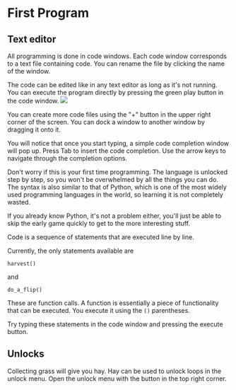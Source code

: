 # First Program
## Text editor
All programming is done in code windows. Each code window corresponds to a text file containing code. 
You can rename the file by clicking the name of the window.

The code can be edited like in any text editor as long as it's not running.
You can execute the program directly by pressing the green play button in the code window.
![](PlayButton50)

You can create more code files using the "+" button in the upper right corner of the screen.
You can dock a window to another window by dragging it onto it.

You will notice that once you start typing, a simple code completion window will pop up.
Press Tab to insert the code completion.
Use the arrow keys to navigate through the completion options.

Don't worry if this is your first time programming. The language is unlocked step by step, so you won't be overwhelmed by all the things you can do. 
The syntax is also similar to that of Python, which is one of the most widely used programming languages in the world, so learning it is not completely wasted.

If you already know Python, it's not a problem either, you'll just be able to skip the early game quickly to get to the more interesting stuff.

Code is a sequence of statements that are executed line by line.

Currently, the only statements available are

`harvest()`

and 

`do_a_flip()`

These are function calls. A function is essentially a piece of functionality that can be executed. You execute it using the `()` parentheses.

Try typing these statements in the code window and pressing the execute button.

## Unlocks
Collecting grass will give you hay. Hay can be used to unlock loops in the unlock menu. Open the unlock menu with the button in the top right corner.

